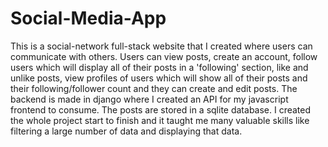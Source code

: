 # Social-Media-App

This is a social-network full-stack website that I created where users can communicate with others. Users can view posts, create an account, follow users which will display all of their posts in a 'following' section, like and unlike posts, view profiles of users which will show all of their posts and their following/follower count and they can create and edit posts. The backend is made in django where I created an API for my javascript frontend to consume. The posts are stored in a sqlite database. I created the whole project start to finish and it taught me many valuable skills like filtering a large number of data and displaying that data. 
